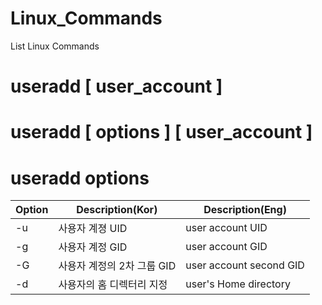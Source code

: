 # Linux_Commands
List Linux Commands

# useradd [ user_account ]
# useradd [ options ] [ user_account ]
# useradd options
Option | Description(Kor) | Description(Eng)
---- | ---- | ----
-u | 사용자 계졍 UID | user account UID
-g | 사용자 계정 GID | user account GID
-G | 사용자 계정의 2차 그룹 GID | user account second GID
-d | 사용자의 홈 디렉터리 지정 | user's Home directory

